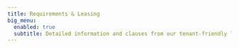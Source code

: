 ```yaml
---
title: Requirements & Leasing
big_menu:
  enabled: true
  subtitle: Detailed information and clauses from our tenant-friendly lease agreement.
---
```

